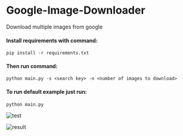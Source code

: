 # Google-Image-Downloader
Download multiple images from google

#### Install requirements with command:
``pip install -r requirements.txt``
#### Then run command:
``python main.py -s <search key> -n <number of images to download>``
#### To run default example just run:
``python main.py``

![test](https://github.com/IsekaiCode/Google-Image-Downloader/assets/109307799/4c18b663-910a-41cc-94f0-36dae86c315b)

![result](https://github.com/IsekaiCode/Google-Image-Downloader/assets/109307799/6960450a-b7a9-4da3-8785-13bdcd0f362b)
